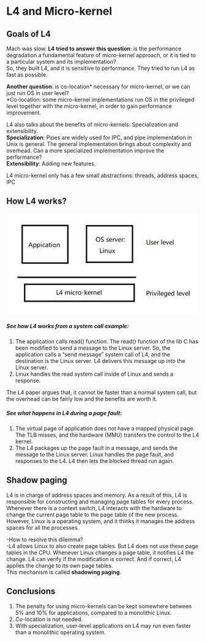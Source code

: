 # L4 and Micro-kernel

## Goals of L4
Mach was slow.
**L4 tried to answer this question**: is the performance degradation a fundamental feature of micro-kernel approach, or it is tied to a particular system and its implementation?  
So, they built L4, and it is sensitive to performance. They tried to run L4 as fast as possible.

**Another question**: is co-location* necessary for micro-kernel, or we can just run OS in user level?  
*Co-location: some micro-kernel implementations run OS in the privileged level together with the micro-kernel, in order to gain performance improvement. 

L4 also talks about the benefits of micro-kernels: Specialization and extensibility.  
**Specialization**: Pipes are widely used for IPC, and pipe implementation in Unix is general. The general implementation brings about complexity and overhead. Can a more specialized implementation improve the performance?  
**Extensibility**: Adding new features.  

L4 micro-kernel only has a few small abstractions: threads, address spaces, IPC  

## How L4 works?

![L4![img.png](l4.png)](l4.png)

##### See how L4 works from a **system call** example:
1.	The application calls read() function. The read() function of the lib C has been modified to send a message to the Linux server. So, the application calls a “send message” system call of L4, and the destination is the Linux server. L4 delivers this message up into the Linux server.  
2.	Linux handles the read system call inside of Linux and sends a response.   

The L4 paper argues that, it cannot be faster than a normal system call, but the overhead can be fairly low and the benefits are worth it.  

##### See what happens in L4 during a **page fault**:  
1.	The virtual page of application does not have a mapped physical page. The TLB misses, and the hardware (MMU) transfers the control to the L4 kernel.  
2.	The L4 packages up the page fault in a message, and sends the message to the Linux server. Linux handles the page fault, and responses to the L4. L4 then lets the blocked thread run again.  

## Shadow paging
L4 is in charge of address spaces and memory. As a result of this, L4 is responsible for constructing and managing page tables for every process. Whenever there is a context switch, L4 interacts with the hardware to change the current page table to the page table of the new process. 
However, Linux is a operating system, and it thinks it manages the address spaces for all the processes.  

-How to resolve this dilemma?  
-L4 allows Linux to also create page tables. But L4 does not use these page tables in the CPU. Whenever Linux changes a page table, it notifies L4 the change. L4 can verify if the modification is correct. And if correct, L4 applies the change to its own page tables.  
This mechanism is called **shadowing paging**.  

## Conclusions
1. The penalty for using micro-kernels can be kept somewhere between 5% and 10% for applications, compared to a monolithic Linux.   
2. Co-location is not needed.  
3. With specialization, user-level applications on L4 may run even faster than a monolithic operating system.   

